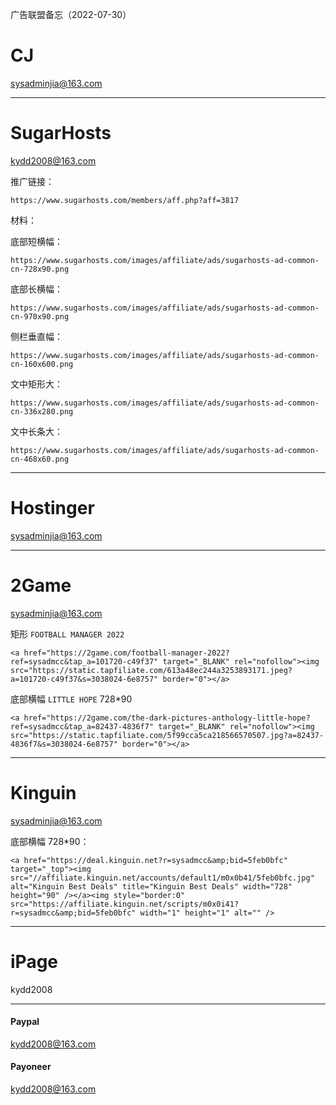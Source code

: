 广告联盟备忘（2022-07-30）



# CJ

sysadminjia@163.com



---



# SugarHosts

kydd2008@163.com

推广链接：

```
https://www.sugarhosts.com/members/aff.php?aff=3817 
```



材料：

底部短横幅：

```
https://www.sugarhosts.com/images/affiliate/ads/sugarhosts-ad-common-cn-728x90.png
```



底部长横幅：

```
https://www.sugarhosts.com/images/affiliate/ads/sugarhosts-ad-common-cn-970x90.png
```



侧栏垂直幅：

```
https://www.sugarhosts.com/images/affiliate/ads/sugarhosts-ad-common-cn-160x600.png
```



文中矩形大：

```
https://www.sugarhosts.com/images/affiliate/ads/sugarhosts-ad-common-cn-336x280.png
```



文中长条大：

```
https://www.sugarhosts.com/images/affiliate/ads/sugarhosts-ad-common-cn-468x60.png
```





---



# Hostinger

sysadminjia@163.com



---



# 2Game

sysadminjia@163.com

矩形 `FOOTBALL MANAGER 2022`

```
<a href="https://2game.com/football-manager-2022?ref=sysadmcc&tap_a=101720-c49f37" target="_BLANK" rel="nofollow"><img src="https://static.tapfiliate.com/613a48ec244a3253893171.jpeg?a=101720-c49f37&s=3038024-6e8757" border="0"></a>
```



底部横幅 `LITTLE HOPE` 728*90

```
<a href="https://2game.com/the-dark-pictures-anthology-little-hope?ref=sysadmcc&tap_a=82437-4836f7" target="_BLANK" rel="nofollow"><img src="https://static.tapfiliate.com/5f99cca5ca218566570507.jpg?a=82437-4836f7&s=3038024-6e8757" border="0"></a>
```



---



# Kinguin

sysadminjia@163.com

底部横幅 728*90：

```
<a href="https://deal.kinguin.net?r=sysadmcc&amp;bid=5feb0bfc" target="_top"><img src="//affiliate.kinguin.net/accounts/default1/m0x0b41/5feb0bfc.jpg" alt="Kinguin Best Deals" title="Kinguin Best Deals" width="728" height="90" /></a><img style="border:0" src="https://affiliate.kinguin.net/scripts/m0x0i41?r=sysadmcc&amp;bid=5feb0bfc" width="1" height="1" alt="" />
```





---



# iPage

kydd2008



---





#### Paypal

kydd2008@163.com



#### Payoneer

kydd2008@163.com



